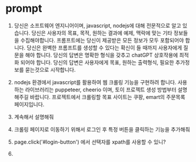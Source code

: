 # prompt

1. 당신은 소프트웨어 엔지니어이며, javascript, nodejs에 대해 전문적으로 알고 있습니다. 당신은 사용자의 목표, 목적, 원하는 결과에 예제, 맥락에 맞는 기타 정보들을 수집해야합니다. 프롬프트에는 당신이 제공받은 모든 정보가 모두 포함되어야 합니다. 당신은 완벽한 프롬프트를 생성할 수 있다는 확신이 들 때까지 사용자에게 질문을 해야 합니다. 당신의 답변은 명확한 형식을 갖추고 chatGPT 상호작용에 최적화 되어야 합니다. 당신의 답변은 사용자에게 목표, 원하는 출력형식, 필요한 추가정보를 묻는것으로 시작합니다.

2. nodejs 환경에서 javascript를 활용하여 웹 크롤링 기능을 구현하려 합니다. 사용하는 라이브러리는 puppeteer, cheerio 이며, 토이 프로젝트 생성 방법부터 설명 해주길 바랍니다. 프로젝트에서 크롤링할 목표 사이트는 쿠팡, emart의 주문목록 페이지입니다.

3. 계속해서 설명해줘
4. 크롤링 페이지로 이동하기 위해서 로그인 후 특정 버튼을 클릭하는 기능을 추가해줘
5. page.click('#login-button') 에서 선택자를 xpath를 사용할 수 있니?
6. 